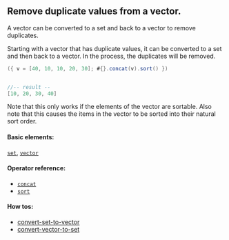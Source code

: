 <!---
  This markdown file was generated. Do not edit.
  -->

## Remove duplicate values from a vector.

A vector can be converted to a set and back to a vector to remove duplicates.

Starting with a vector that has duplicate values, it can be converted to a set and then back to a vector. In the process, the duplicates will be removed.

```java
({ v = [40, 10, 10, 20, 30]; #{}.concat(v).sort() })


//-- result --
[10, 20, 30, 40]
```

Note that this only works if the elements of the vector are sortable. Also note that this causes the items in the vector to be sorted into their natural sort order.

#### Basic elements:

[`set`](../jadeite-basic-syntax-reference.md#set), [`vector`](../jadeite-basic-syntax-reference.md#vector)

#### Operator reference:

* [`concat`](../jadeite-full-reference.md#concat)
* [`sort`](../jadeite-full-reference.md#sort)


#### How tos:

* [convert-set-to-vector](convert-set-to-vector.md)
* [convert-vector-to-set](convert-vector-to-set.md)



